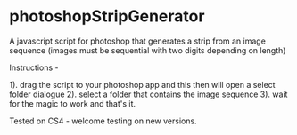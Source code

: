 photoshopStripGenerator
=======================

A javascript script for photoshop that generates a strip from an image sequence (images must be sequential with two digits depending on length)

Instructions - 

1). drag the script to your photoshop app and this then will open a select folder dialogue
2). select a folder that contains the image sequence
3). wait for the magic to work and that's it. 

Tested on CS4 - welcome testing on new versions. 
